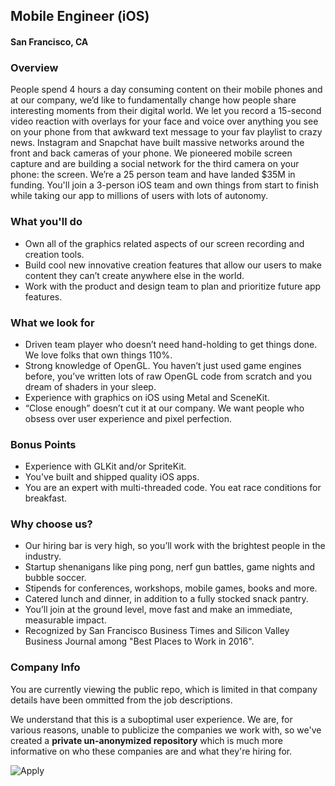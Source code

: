 ## Mobile Engineer (iOS) 
#### San Francisco, CA

### Overview
People spend 4 hours a day consuming content on their mobile phones and at our company, we’d like to fundamentally change how people share interesting moments from their digital world. We let you record a 15-second video reaction with overlays for your face and voice over anything you see on your phone from that awkward text message to your fav playlist to crazy news. Instagram and Snapchat have built massive networks around the front and back cameras of your phone. We pioneered mobile screen capture and are building a social network for the third camera on your phone: the screen. We’re a 25 person team and have landed $35M in funding.
You'll join a 3-person iOS team and own things from start to finish while taking our app to millions of users with lots of autonomy.

### What you'll do
+ Own all of the graphics related aspects of our screen recording and creation tools.
+ Build cool new innovative creation features that allow our users to make content they can’t create anywhere else in the world.
+ Work with the product and design team to plan and prioritize future app features.

### What we look for
+ Driven team player who doesn’t need hand-holding to get things done. We love folks that own things 110%.
+ Strong knowledge of OpenGL. You haven’t just used game engines before, you’ve written lots of raw OpenGL code from scratch and you dream of shaders in your sleep.
+ Experience with graphics on iOS using Metal and SceneKit.
+ “Close enough” doesn’t cut it at our company. We want people who obsess over user experience and pixel perfection.

### Bonus Points
+ Experience with GLKit and/or SpriteKit.
+ You've built and shipped quality iOS apps.
+ You are an expert with multi-threaded code. You eat race conditions for breakfast.

### Why choose us?
+ Our hiring bar is very high, so you’ll work with the brightest people in the industry.
+ Startup shenanigans like ping pong, nerf gun battles, game nights and bubble soccer.
+ Stipends for conferences, workshops, mobile games, books and more.
+ Catered lunch and dinner, in addition to a fully stocked snack pantry.
+ You’ll join at the ground level, move fast and make an immediate, measurable impact.
+ Recognized by San Francisco Business Times and Silicon Valley Business Journal among "Best Places to Work in 2016".


### Company Info
You are currently viewing the public repo, which is limited in that company details have been ommitted from the job descriptions.  
    
We understand that this is a suboptimal user experience.  We are, for various reasons, unable to publicize the companies we work with, so we've
created a **private un-anonymized repository** which is much more informative on who these companies are and what they're hiring for.  
    
![Apply](https://dabuttonfactory.com/button.png?t=Apply&f=Calibri-Bold&ts=24&tc=fff&tshs=1&tshc=000&hp=20&vp=8&c=5&bgt=gradient&bgc=3d85c6&ebgc=073763)
